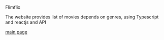 Flimflix

The website provides list of movies depends on genres, using Typescript and reactjs and API

[main page](devflix.png)
